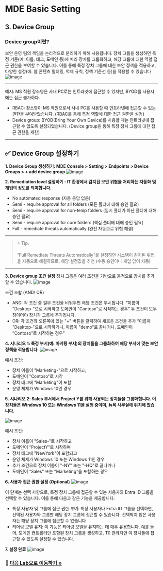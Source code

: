 # MDE Basic Setting

## 3. Device Group 

### Device group이란? 
보안 운영 팀의 책임을 논리적으로 분리하기 위해 사용됩니다. 장치 그룹을 생성하면 특정 기준(예: 이름, 태그, 도메인 등)에 따라 장치를 그룹화하고, 해당 그룹에 대한 역할 접근 권한을 부여할 수 있습니다. 이를 통해 특정 장치 그룹에 대한 보안 정책을 적용하고, 다양한 설정(예: 웹 콘텐츠 필터링, 억제 규칙, 정책 기준선 등)을 적용할 수 있습니다
![image](https://github.com/user-attachments/assets/df279b5e-cbb6-426e-a9e7-1e0d76e3c46b)

---
예시: MS 직원 장소영은 사내 PC로는 인트라넷에 접근할 수 있지만, BYOD를 사용시에는 접근 불가하다.
* RBAC: 장소영이 MS 직원으로서 사내 PC를 사용할 때 인트라넷에 접근할 수 있는 권한을 부여받았습니다. (RBAC를 통해 특정 역할에 대한 접근 권한을 설정)
* Device group: BYOD(Bring Your Own Device)를 사용할 때는 인트라넷에 접근할 수 없도록 설정되었습니다.  (Device group을 통해 특정 장치 그룹에 대한 접근 권한을 제한)
---

## ✅ Device Group 설정하기 
**1. Device Group 생성하기: MDE Console > Setting > Endpoints > Device Groups > + add device group**
![image](https://github.com/user-attachments/assets/ddc53f61-b404-4154-83cd-dd67e4b6d6d6)

**2. Remediation level 설정하기 : IT 환경에서 감지된 보안 위협을 처리하는 자동화 및 개입의 정도를 의미합니다.** 
* No automated response (자동 응답 없음)
* Semi - require approval for all folders (모든 폴더에 대해 승인 필요)
* Semi - require approval for non-temp folders (임시 폴더가 아닌 폴더에 대해 승인 필요)
* Semi - require approval for core folders (핵심 폴더에 대해 승인 필요)
* Full - remediate threats automatically (완전 자동으로 위협 해결)

---
> ⭐️ Tip.
> 
> "Full Remediate Threats Automatically"를 설정하면 시스템이 감지된 위협을 자동으로 해결하므로, 해당 설정값을 추천 (수동 승인이나 개입 없이 자동)
---

**3. Device group 조건 설정**
장치 그룹은 여러 조건을 기반으로 동적으로 장치를 추가할 수 있습니다. 
![image](https://github.com/user-attachments/assets/4cc4f2b1-7f1e-4a46-aa38-39ed5643e2f0)

조건 조합 (AND/ OR)
* AND: 각 조건 중 일부 조건을 비워두면 해당 조건은 무시됩니다. 
“이름이 "Desktop-"으로 시작하고 도메인이 "Contoso"로 시작하는 경우”
두 조건이 모두 참이어야 장치가 그룹에 추가됩니다.
* OR: 각 조건의 오른쪽에 있는 "+" 버튼을 클릭하여 새로운 조건을 추가
“이름이 "Desktop-"으로 시작하거나, 이름이 "demo"로 끝나거나, 도메인이 "Contoso"로 시작하는 경우”

**4. 시나리오 1: 특정 부서(예: 마케팅 부서)의 장치들을 그룹화하여 해당 부서에 맞는 보안 정책을 적용합니다.**
![image](https://github.com/user-attachments/assets/dbeaf994-0bca-485d-bc9e-e19aa69a83ce)

예시 조건: 
  * 장치 이름이 "Marketing-"으로 시작하고,
  * 도메인이 "Contoso"로 시작
  * 장치 태그에 "Marketing"이 포함
  * 운영 체제가 Windows 10인 경우

**5. 시나리오 2: Sales 부서에서 Project Y를 위해 사용되는 장치들을 그룹화합니다. 이 장치들은 Windows 10 또는 Windows 11을 실행 중이며, 뉴욕 사무실에 위치해 있습니다.**

![image](https://github.com/user-attachments/assets/7dc7d116-c3c2-4339-bf72-1585a2cdf48b)

예시 조건: 
* 장치 이름이 "Sales-"로 시작하고
* 도메인이 "ProjectY"로 시작하며
* 장치 태그에 "NewYork"이 포함되고
* 운영 체제가 Windows 10 또는 Windows 11인 경우
* 추가 조건으로 장치 이름이 "-NY" 또는 "-HQ"로 끝나거나
* 도메인이 "Sales" 또는 "Marketing"을 포함하는 경우

**6. 사용자 접근 권한 설정 (Optional)**
![image](https://github.com/user-attachments/assets/13f0281d-7cf3-4f47-b8cd-d0d6800460d0)

이 단계는 선택 사항으로, 특정 장치 그룹에 접근할 수 있는 사용자와 Entra ID 그룹을 선택할 수 있습니다. 이를 통해 다음과 같은 기능을 제공합니다:
* 특정 사용자 및 그룹에 접근 권한 부여: 특정 사용자나 Entra ID 그룹을 선택하면, 선택된 사용자와 그룹만 해당 장치 그룹에 접근할 수 있습니다. 선택되지 않은 사용자는 해당 장치 그룹에 접근할 수 없습니다
* 티어링 모델 유지: 이 기능은 티어링 모델을 유지하는 데 매우 유용합니다. 예를 들어, 도메인 컨트롤러만 포함된 장치 그룹을 생성하고, T0 관리자만 이 장치들에 접근할 수 있도록 설정할 수 있습니다.

**7. 설정 완료**
![image](https://github.com/user-attachments/assets/eb3f1a55-5a1b-4a91-ba51-1ab172ee1207)

### 🔗 [다음 Lab으로 이동하기 »](https://github.com/Kittiyayaong/ProjectWandooMDE/blob/main/MDE%20Module02%20-%20ASR-01.ASR%20Rule%26Policy.md)
